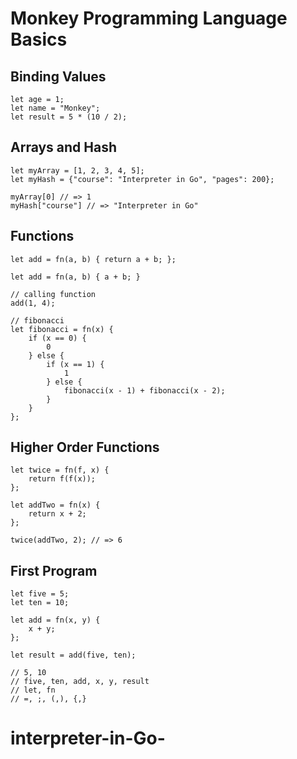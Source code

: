 # Monkey Programming Language Basics

## Binding Values

```
let age = 1;
let name = "Monkey";
let result = 5 * (10 / 2);
```

## Arrays and Hash

```
let myArray = [1, 2, 3, 4, 5];
let myHash = {"course": "Interpreter in Go", "pages": 200};

myArray[0] // => 1
myHash["course"] // => "Interpreter in Go"
```

## Functions

```
let add = fn(a, b) { return a + b; };

let add = fn(a, b) { a + b; }

// calling function
add(1, 4);

// fibonacci
let fibonacci = fn(x) {
    if (x == 0) {
        0
    } else {
        if (x == 1) {
            1
        } else {
            fibonacci(x - 1) + fibonacci(x - 2);
        }
    }
};
```

## Higher Order Functions

```
let twice = fn(f, x) {
    return f(f(x));
};

let addTwo = fn(x) {
    return x + 2;
};

twice(addTwo, 2); // => 6
```

## First Program

```
let five = 5;
let ten = 10;

let add = fn(x, y) {
    x + y;
};

let result = add(five, ten);

// 5, 10
// five, ten, add, x, y, result
// let, fn
// =, ;, (,), {,}
```
# interpreter-in-Go-
